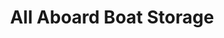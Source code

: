 ---
title: "All Aboard Boat Storage"
url: /cheboygan/all-aboard-boat-storage/
shop: storage rental
---
